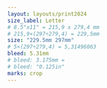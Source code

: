 ```yaml
---
layout: layouts/print2024
size_label: Letter
# 8.5"x11" = 215,9 x 279,4 mm
# 215,9×(297÷279,4) = 229,5mm
size: "229.5mm 297mm"
# 5×(297÷279,4) = 5,31496063
bleed: 5.31mm
# bleed: 3.175mm =
# bleed: "0.125in"
marks: crop
---
```

